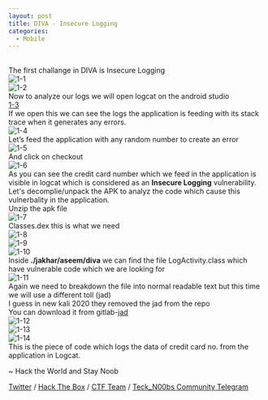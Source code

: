 ```yaml
---
layout: post
title: DIVA - Insecure Logging
categories:
  - Mobile
---
```


<br>The first challange in DIVA is Insecure Logging
<br>![1-1](https://teckk2.github.io/assets/images/DIVA/1-1.png)
<br>![1-2](https://teckk2.github.io/assets/images/DIVA/1-2.png)
<br>Now to analyze our logs we will open logcat on the android studio
<br>[1-3](https://teckk2.github.io/assets/images/DIVA/1-3.png)
<br>If we open this we can see the logs the application is feeding with its stack trace when it generates any errors.
<br>![1-4](https://teckk2.github.io/assets/images/DIVA/1-4.png)
<br>Let’s feed the application with any random number to create an error
<br>![1-5](https://teckk2.github.io/assets/images/DIVA/1-5.png)
<br>And click on checkout
<br>![1-6](https://teckk2.github.io/assets/images/DIVA/1-6.png)
<br>As you can see the credit card number which we feed in the application is visible in logcat which is considered as an **Insecure Logging** vulnerability.
<br>Let's decomplie/unpack the APK to analyz the code which cause this vulnerbality in the application.
<br>Unzip the apk file
<br>![1-7](https://teckk2.github.io/assets/images/DIVA/1-7.png)
<br>Classes.dex this is what we need
<br>![1-8](https://teckk2.github.io/assets/images/DIVA/1-8.png)
<br>![1-9](https://teckk2.github.io/assets/images/DIVA/1-9.png)
<br>![1-10](https://teckk2.github.io/assets/images/DIVA/1-10.png)
<br>Inside **./jakhar/aseem/diva** we can find the file LogActivity.class which have vulnerable code which we are looking for
<br>![1-11](https://teckk2.github.io/assets/images/DIVA/1-11.png)
<br>Again we need to breakdown the file into normal readable text but this time we will use a different toll (jad)
<br>I guess in new kali 2020 they removed the jad from the repo
<br>You can download it from gitlab-[jad](https://gitlab.com/kalilinux/packages/jad)
<br>![1-12](https://teckk2.github.io/assets/images/DIVA/1-12.png)
<br>![1-13](https://teckk2.github.io/assets/images/DIVA/1-13.png)
<br>![1-14](https://teckk2.github.io/assets/images/DIVA/1-14.png)
<br>This is the piece of code which logs the data of credit card no. from the application in Logcat. 







</div>

<p class="message">
  ~ Hack the World and Stay Noob
</p>

[Twitter](https://twitter.com/Teck__K2) / [Hack The Box](https://www.hackthebox.eu/profile/966) / [CTF Team](https://ctftime.org/team/20102) /
[Teck_N00bs Community Telegram](https://t.me/Teck_N00bs)

<script src="https://www.hackthebox.eu/badge/966"> </script>
